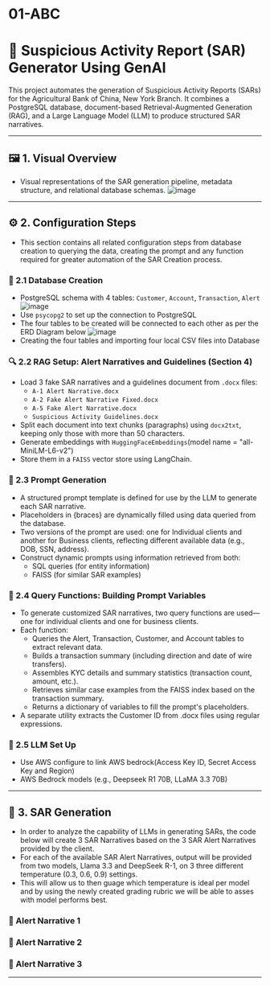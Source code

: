# 01-ABC

# 🚨 Suspicious Activity Report (SAR) Generator Using GenAI

This project automates the generation of Suspicious Activity Reports (SARs) for the Agricultural Bank of China, New York Branch. It combines a PostgreSQL database, document-based Retrieval-Augmented Generation (RAG), and a Large Language Model (LLM) to produce structured SAR narratives.

---

## 🖼️ 1. Visual Overview

- Visual representations of the SAR generation pipeline, metadata structure, and relational database schemas.
![image](https://github.com/user-attachments/assets/92e2f83d-aa6c-4914-ae3f-e882e946a628)

---

## ⚙️ 2. Configuration Steps

- This section contains all related configuration steps from database creation to querying the data, creating the prompt and any function required for greater automation of the SAR Creation process.

### 📌 2.1 Database Creation

- PostgreSQL schema with 4 tables: `Customer`, `Account`, `Transaction`, `Alert`
![image](https://github.com/user-attachments/assets/0f0130bd-5da1-4e63-88a5-61b771e5c9cf)
- Use `psycopg2` to set up the connection to PostgreSQL
- The four tables to be created will be connected to each other as per the ERD Diagram below
![image](https://github.com/user-attachments/assets/1fe69a20-120e-4f93-84ee-50cb69fa60c0)
- Creating the four tables and importing four local CSV files into Database

### 🔍 2.2 RAG Setup: Alert Narratives and Guidelines (Section 4)

- Load 3 fake SAR narratives and a guidelines document from `.docx` files:
  - `A-1 Alert Narrative.docx`
  - `A-2 Fake Alert Narrative Fixed.docx`
  - `A-5 Fake Alert Narrative.docx`
  - `Suspicious Activity Guidelines.docx`
- Split each document into text chunks (paragraphs) using `docx2txt`, keeping only those with more than 50 characters.
- Generate embeddings with `HuggingFaceEmbeddings`(model name = "all-MiniLM-L6-v2")
- Store them in a `FAISS` vector store using LangChain.

### 🧠 2.3 Prompt Generation

- A structured prompt template is defined for use by the LLM to generate each SAR narrative.
- Placeholders in {braces} are dynamically filled using data queried from the database.
- Two versions of the prompt are used: one for Individual clients and another for Business clients, reflecting different available data (e.g., DOB, SSN, address).
- Construct dynamic prompts using information retrieved from both:
  - SQL queries (for entity information)
  - FAISS (for similar SAR examples)

### 🔗 2.4 Query Functions: Building Prompt Variables

- To generate customized SAR narratives, two query functions are used—one for individual clients and one for business clients.
- Each function:
  - Queries the Alert, Transaction, Customer, and Account tables to extract relevant data.
  - Builds a transaction summary (including direction and date of wire transfers).
  - Assembles KYC details and summary statistics (transaction count, amount, etc.).
  - Retrieves similar case examples from the FAISS index based on the transaction summary.
  - Returns a dictionary of variables to fill the prompt's placeholders.
- A separate utility extracts the Customer ID from .docx files using regular expressions.

### 🤖 2.5 LLM Set Up

- Use AWS configure to link AWS bedrock(Access Key ID, Secret Access Key and Region)
- AWS Bedrock models (e.g., Deepseek R1 70B, LLaMA 3.3 70B)

---

## 🧾 3. SAR Generation

- In order to analyze the capability of LLMs in generating SARs, the code below will create 3 SAR Narratives based on the 3 SAR Alert Narratives provided by the client.
- For each of the available SAR Alert Narratives, output will be provided from two models, Llama 3.3 and DeepSeek R-1, on 3 three different temperature (0.3, 0.6, 0.9) settings.
- This will allow us to then guage which temperature is ideal per model and by using the newly created grading rubric we will be able to asses with model performs best.

### 📝 Alert Narrative 1

### 📝 Alert Narrative 2

### 📝 Alert Narrative 3

---
